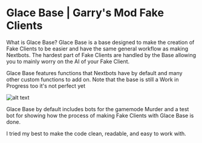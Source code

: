 # Glace Base | Garry's Mod Fake Clients

What is Glace Base? Glace Base is a base designed to make the creation of Fake Clients to be easier and have the same general workflow as making Nextbots. The hardest part of Fake Clients are handled by the Base allowing you to mainly worry on the AI of your Fake Client. 

Glace Base features functions that Nextbots have by default and many other custom functions to add on. Note that the base is still a Work in Progress too it's not perfect yet

![alt text](https://cdn.discordapp.com/attachments/696733081763315803/1014288610788397056/20220823233325_1.jpg)

Glace Base by default includes bots for the gamemode Murder and a test bot for showing how the process of making Fake Clients with Glace Base is done.

I tried my best to make the code clean, readable, and easy to work with. 
